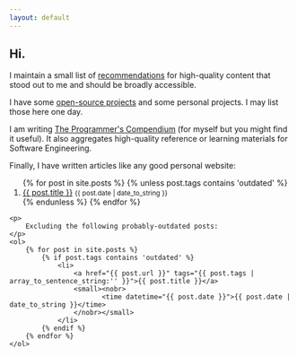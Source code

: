 ```yaml
---
layout: default
---
```


<section>
    <h1>Hi.</h1>
    <p>
        I maintain a small list of <a href="/recommendations/">recommendations</a>
        for high-quality content that stood out to me and should be broadly accessible.
    </p>
    <p>
        I have some <a href="https://github.com/QasimK">open-source
        projects</a> and some personal projects. I may list those here one day.
    </p>
    <p>
        I am writing <a href="https://qasimk.gitbooks.io/programmers-compendium/content/">The Programmer's Compendium</a> (for myself but you might find it useful). It also aggregates high-quality reference or learning materials for Software Engineering.
    </p>
    <p>
        Finally, I have written articles like any good personal website:
    </p>
    <ol>
        {% for post in site.posts %}
            {% unless post.tags contains 'outdated' %}
                <li>
                    <a href="{{ post.url }}" tags="{{ post.tags | array_to_sentence_string:'' }}">{{ post.title }}</a>
                    <small><nobr>
                           <time datetime="{{ post.date }}">{{ post.date | date_to_string }}</time>
                    </nobr></small>
                </li>
            {% endunless %}
        {% endfor %}
    </ol>

    <p>
        Excluding the following probably-outdated posts:
    </p>
    <ol>
        {% for post in site.posts %}
            {% if post.tags contains 'outdated' %}
                <li>
                    <a href="{{ post.url }}" tags="{{ post.tags | array_to_sentence_string:'' }}">{{ post.title }}</a>
                    <small><nobr>
                           <time datetime="{{ post.date }}">{{ post.date | date_to_string }}</time>
                    </nobr></small>
                </li>
            {% endif %}
        {% endfor %}
    </ol>
</section>
